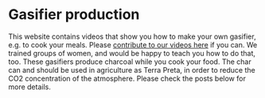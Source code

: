 # Gasifier production

This website contains videos that show you how to make your own gasifier, e.g. to cook your meals. Please [contribute to our videos here](https://github.com/zorbathegreek/gasifier-production/how-to-contribute.md) if you can. We trained groups of women, and would be happy to teach you how to do that, too. These gasifiers produce charcoal while you cook your food. The char can and should be used in agriculture as Terra Preta, in order to reduce the CO2 concentration of the atmosphere. Please check the posts below for more details. 
